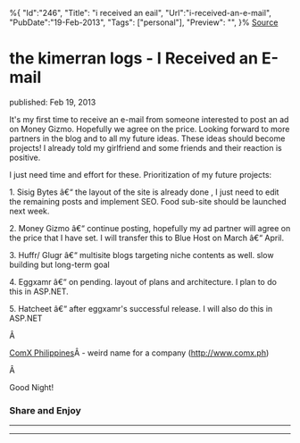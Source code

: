 ﻿%{
    "Id":"246",
    "Title": "i received an eail",
    "Url":"i-received-an-e-mail",
    "PubDate":"19-Feb-2013",
    "Tags": ["personal"],
    "Preview": "",
}%
[Source](http://markhughneri.com/blog/689/i-received-an-e-mail/ "Permalink to the kimerran logs - I Received an E-mail")

# the kimerran logs - I Received an E-mail

published: Feb 19, 2013

It's my first time to receive an e-mail from someone interested to post an ad on Money Gizmo. Hopefully we agree on the price. Looking forward to more partners in the blog and to all my future ideas. These ideas should become projects! I already told my girlfriend and some friends and their reaction is positive.

I just need time and effort for these. Prioritization of my future projects:

1\. Sisig Bytes â€“ the layout of the site is already done , I just need to edit the remaining posts and implement SEO. Food sub-site should be launched next week.

2\. Money Gizmo â€“ continue posting, hopefully my ad partner will agree on the price that I have set. I will transfer this to Blue Host on March â€“ April.

3\. Huffr/ Glugr â€“ multisite blogs targeting niche contents as well. slow building but long-term goal

4\. Eggxamr â€“ on pending. layout of plans and architecture. I plan to do this in ASP.NET.

5\. Hatcheet â€“ after eggxamr's successful release. I will also do this in ASP.NET

Â 

[ComX Philippines][1]Â - weird name for a company (http://www.comx.ph)

Â 

Good Night!

### Share and Enjoy

* * *

* * *

[1]: http://comx.ph
